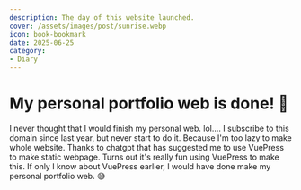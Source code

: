 ```yaml
---
description: The day of this website launched.
cover: /assets/images/post/sunrise.webp
icon: book-bookmark
date: 2025-06-25
category:
- Diary
---
```


# My personal portfolio web is done! :tada:

I never thought that I would finish my personal web. lol....
I subscribe to this domain since last year, but never start to do it. Because I'm too lazy to make whole website. Thanks to chatgpt that has suggested me to use VuePress to make static webpage. Turns out it's really fun using VuePress to make this. If only I know about VuePress earlier, I would have done make my personal portfolio web. :sweat_smile:
